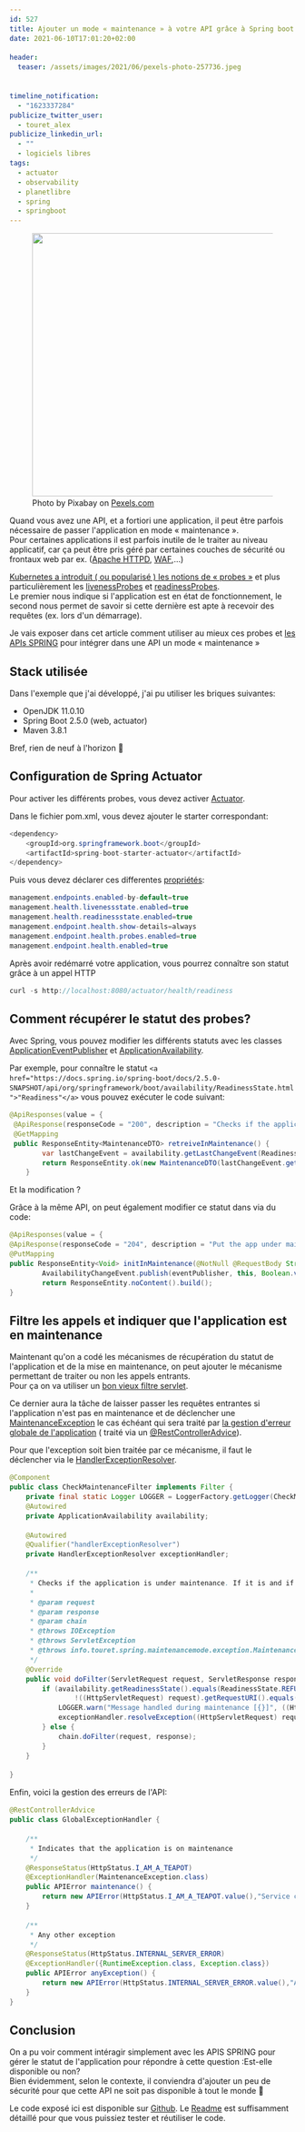 ```yaml
---
id: 527
title: Ajouter un mode « maintenance » à votre API grâce à Spring boot
date: 2021-06-10T17:01:20+02:00

header:
  teaser: /assets/images/2021/06/pexels-photo-257736.jpeg


timeline_notification:
  - "1623337284"
publicize_twitter_user:
  - touret_alex
publicize_linkedin_url:
  - ""
  - logiciels libres
tags:
  - actuator
  - observability
  - planetlibre
  - spring
  - springboot
---
```

<div class="wp-block-image">
  <figure class="aligncenter size-large is-resized"><img loading="lazy" src="/assets/images/2021/06/pexels-photo-257736.jpeg" alt="" class="wp-image-543" width="697" height="463" srcset="/assets/images/2021/06/pexels-photo-257736.jpeg 1880w, /assets/images/2021/06/pexels-photo-257736-300x200.jpeg 300w, /assets/images/2021/06/pexels-photo-257736-1024x681.jpeg 1024w, /assets/images/2021/06/pexels-photo-257736-768x511.jpeg 768w, /assets/images/2021/06/pexels-photo-257736-1536x1022.jpeg 1536w, /assets/images/2021/06/pexels-photo-257736-1568x1043.jpeg 1568w" sizes="(max-width: 697px) 100vw, 697px" /><figcaption>Photo by Pixabay on <a href="https://www.pexels.com/photo/close-up-of-telephone-booth-257736/" rel="nofollow">Pexels.com</a></figcaption></figure>
</div>

<p class="has-drop-cap">
  Quand vous avez une API, et a fortiori une application, il peut être parfois nécessaire de passer l'application en mode « maintenance ».<br />Pour certaines applications il est parfois inutile de le traiter au niveau applicatif, car ça peut être pris géré par certaines couches de sécurité ou frontaux web par ex. (<a href="https://httpd.apache.org/">Apache HTTPD</a>, <a href="https://fr.wikipedia.org/wiki/Web_application_firewall">WAF</a>,&#8230;)
</p>

[Kubernetes a introduit ( ou popularisé ) les notions de « probes »](https://kubernetes.io/fr/docs/tasks/configure-pod-container/configure-liveness-readiness-startup-probes/) et plus particulièrement les [livenessProbes](https://kubernetes.io/fr/docs/tasks/configure-pod-container/configure-liveness-readiness-startup-probes/) et [readinessProbes](https://kubernetes.io/fr/docs/tasks/configure-pod-container/configure-liveness-readiness-startup-probes/).  
Le premier nous indique si l'application est en état de fonctionnement, le second nous permet de savoir si cette dernière est apte à recevoir des requêtes (ex. lors d'un démarrage).



Je vais exposer dans cet article comment utiliser au mieux ces probes et [les APIs SPRING](https://docs.spring.io/spring-boot/docs/current/reference/htmlsingle/) pour intégrer dans une API un mode « maintenance »

## Stack utilisée

Dans l'exemple que j'ai développé, j'ai pu utiliser les briques suivantes:  


  * OpenJDK 11.0.10
  * Spring Boot 2.5.0 (web, actuator)
  * Maven 3.8.1

Bref, rien de neuf à l'horizon 🙂

## Configuration de Spring Actuator

Pour activer les différents probes, vous devez activer [Actuator](https://docs.spring.io/spring-boot/docs/2.4.0/actuator-api/).

Dans le fichier pom.xml, vous devez ajouter le starter correspondant:

```java
<dependency>
    <groupId>org.springframework.boot</groupId>
	<artifactId>spring-boot-starter-actuator</artifactId>
</dependency>
```


Puis vous devez déclarer ces differentes [propriétés](https://github.com/alexandre-touret/maintenance-mode/blob/main/src/main/resources/application.properties):

```java
management.endpoints.enabled-by-default=true
management.health.livenessstate.enabled=true
management.health.readinessstate.enabled=true
management.endpoint.health.show-details=always
management.endpoint.health.probes.enabled=true
management.endpoint.health.enabled=true
```


Après avoir redémarré votre application, vous pourrez connaître son statut grâce à un appel HTTP

```java
curl -s http://localhost:8080/actuator/health/readiness 
```


## Comment récupérer le statut des probes?

Avec Spring, vous pouvez modifier les différents statuts avec les classes [ApplicationEventPublisher](https://docs.spring.io/spring-framework/docs/current/javadoc-api/org/springframework/context/ApplicationEventPublisher.html) et [ApplicationAvailability](https://docs.spring.io/spring-boot/docs/2.4.4/api/org/springframework/boot/availability/ApplicationAvailability.html).

Par exemple, pour connaître le statut `<a href="https://docs.spring.io/spring-boot/docs/2.5.0-SNAPSHOT/api/org/springframework/boot/availability/ReadinessState.html">"Readiness"</a>` vous pouvez exécuter le code suivant:

```java
@ApiResponses(value = {
 @ApiResponse(responseCode = "200", description = "Checks if the application in under maitenance")})
 @GetMapping
 public ResponseEntity<MaintenanceDTO> retreiveInMaintenance() {
        var lastChangeEvent = availability.getLastChangeEvent(ReadinessState.class);
        return ResponseEntity.ok(new MaintenanceDTO(lastChangeEvent.getState().equals(ReadinessState.REFUSING_TRAFFIC), new Date(lastChangeEvent.getTimestamp())));
    }
```


Et la modification ?

Grâce à la même API, on peut également modifier ce statut dans via du code:

```java
@ApiResponses(value = {
@ApiResponse(responseCode = "204", description = "Put the app under maitenance")})
@PutMapping
public ResponseEntity<Void> initInMaintenance(@NotNull @RequestBody String inMaintenance) {
        AvailabilityChangeEvent.publish(eventPublisher, this, Boolean.valueOf(inMaintenance) ? ReadinessState.REFUSING_TRAFFIC : ReadinessState.ACCEPTING_TRAFFIC);
        return ResponseEntity.noContent().build();
}
```


## Filtre les appels et indiquer que l'application est en maintenance

Maintenant qu'on a codé les mécanismes de récupération du statut de l'application et de la mise en maintenance, on peut ajouter le mécanisme permettant de traiter ou non les appels entrants.  
Pour ça on va utiliser un [bon vieux filtre servlet](http://blog.paumard.org/cours/servlet/chap04-filtre-mise-en-place.html).  


Ce dernier aura la tâche de laisser passer les requêtes entrantes si l'application n'est pas en maintenance et de déclencher une [MaintenanceException](https://github.com/alexandre-touret/maintenance-mode/blob/main/src/main/java/info/touret/spring/maintenancemode/exception/MaintenanceException.java) le cas échéant qui sera traité par [la gestion d'erreur globale de l'application](https://github.com/alexandre-touret/maintenance-mode/blob/main/src/main/java/info/touret/spring/maintenancemode/GlobalExceptionHandler.java) ( traité via un [@RestControllerAdvice](https://docs.spring.io/spring-framework/docs/current/javadoc-api/org/springframework/web/bind/annotation/RestControllerAdvice.html)).  


Pour que l'exception soit bien traitée par ce mécanisme, il faut le déclencher via le [HandlerExceptionResolver](https://docs.spring.io/spring-framework/docs/current/javadoc-api/org/springframework/web/servlet/HandlerExceptionResolver.html).

```java
@Component
public class CheckMaintenanceFilter implements Filter {
    private final static Logger LOGGER = LoggerFactory.getLogger(CheckMaintenanceFilter.class);
    @Autowired
    private ApplicationAvailability availability;

    @Autowired
    @Qualifier("handlerExceptionResolver")
    private HandlerExceptionResolver exceptionHandler;

    /**
     * Checks if the application is under maintenance. If it is and if the requested URI is not '/api/maintenance', it throws a <code>MaintenanceException</code>
     *
     * @param request
     * @param response
     * @param chain
     * @throws IOException
     * @throws ServletException
     * @throws info.touret.spring.maintenancemode.exception.MaintenanceException the application is under maintenance
     */
    @Override
    public void doFilter(ServletRequest request, ServletResponse response, FilterChain chain) throws IOException, ServletException {
        if (availability.getReadinessState().equals(ReadinessState.REFUSING_TRAFFIC) &&
                !((HttpServletRequest) request).getRequestURI().equals(API_MAINTENANCE_URI)) {
            LOGGER.warn("Message handled during maintenance [{}]", ((HttpServletRequest) request).getRequestURI());
            exceptionHandler.resolveException((HttpServletRequest) request, (HttpServletResponse) response, null, new MaintenanceException("Service currently in maintenance"));
        } else {
            chain.doFilter(request, response);
        }
    }

}
```


Enfin, voici la gestion des erreurs de l'API:

```java
@RestControllerAdvice
public class GlobalExceptionHandler {

    /**
     * Indicates that the application is on maintenance
     */
    @ResponseStatus(HttpStatus.I_AM_A_TEAPOT)
    @ExceptionHandler(MaintenanceException.class)
    public APIError maintenance() {
        return new APIError(HttpStatus.I_AM_A_TEAPOT.value(),"Service currently in maintenance");
    }

    /**
     * Any other exception
     */
    @ResponseStatus(HttpStatus.INTERNAL_SERVER_ERROR)
    @ExceptionHandler({RuntimeException.class, Exception.class})
    public APIError anyException() {
        return new APIError(HttpStatus.INTERNAL_SERVER_ERROR.value(),"An unexpected server error occured");
    }
}
```


## Conclusion

On a pu voir comment intéragir simplement avec les APIS SPRING pour gérer le statut de l'application pour répondre à cette question :Est-elle disponible ou non?  
Bien évidemment, selon le contexte, il conviendra d'ajouter un peu de sécurité pour que cette API ne soit pas disponible à tout le monde 🙂  
  
Le code exposé ici est disponible sur [Github](https://github.com/alexandre-touret/maintenance-mode/). Le [Readme](https://github.com/alexandre-touret/maintenance-mode/blob/main/README.md) est suffisamment détaillé pour que vous puissiez tester et réutiliser le code.